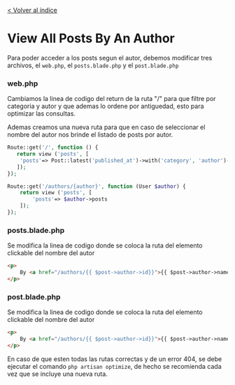[< Volver al índice](../index.md)

# View All Posts By An Author

Para poder acceder a los posts segun el autor, debemos modificar tres archivos, el `web.php`, el `posts.blade.php` y el `post.blade.php`

### web.php
Cambiamos la linea de codigo del return de la ruta "/" para que filtre por categoria y autor y que ademas lo ordene por antiguedad, esto para optimizar las consultas.

Ademas creamos una nueva ruta para que en caso de seleccionar el nombre del autor nos brinde el listado de posts por autor.

```php
Route::get('/', function () {
   return view ('posts', [
    'posts'=> Post::latest('published_at')->with('category', 'author')->get()
   ]);
});

Route::get('/authors/{author}', function (User $author) {
    return view ('posts', [
        'posts'=> $author->posts
    ]);
});
```

### posts.blade.php

Se modifica la linea de codigo donde se coloca la ruta del elemento clickable del nombre del autor

```html
<p>
    By <a href="/authors/{{ $post->author->id}}">{{ $post->author->name }}</a> in <a href="/categories/{{ $post->category->slug }}">{{ $post->category->name }}</a>
</p>
```

### post.blade.php

Se modifica la linea de codigo donde se coloca la ruta del elemento clickable del nombre del autor

```html
<p>
    By <a href="/authors/{{ $post->author->id}}">{{ $post->author->name }}</a> in <a href="/categories/{{ $post->category->slug }}">{{ $post->category->name }}</a>
</p>
```

En caso de que esten todas las rutas correctas y de un error 404, se debe ejecutar el comando `php artisan optimize`, de hecho se recomienda cada vez que se incluye una nueva ruta.
